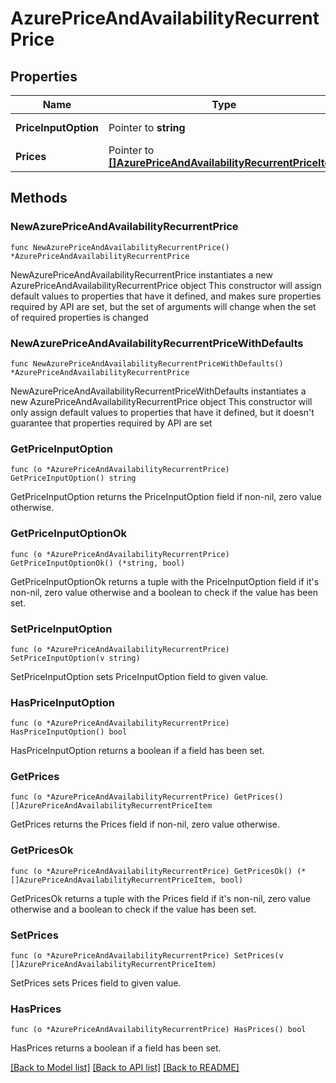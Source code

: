 # AzurePriceAndAvailabilityRecurrentPrice

## Properties

Name | Type | Description | Notes
------------ | ------------- | ------------- | -------------
**PriceInputOption** | Pointer to **string** | default \&quot;usd\&quot; | [optional] 
**Prices** | Pointer to [**[]AzurePriceAndAvailabilityRecurrentPriceItem**](AzurePriceAndAvailabilityRecurrentPriceItem.md) |  | [optional] 

## Methods

### NewAzurePriceAndAvailabilityRecurrentPrice

`func NewAzurePriceAndAvailabilityRecurrentPrice() *AzurePriceAndAvailabilityRecurrentPrice`

NewAzurePriceAndAvailabilityRecurrentPrice instantiates a new AzurePriceAndAvailabilityRecurrentPrice object
This constructor will assign default values to properties that have it defined,
and makes sure properties required by API are set, but the set of arguments
will change when the set of required properties is changed

### NewAzurePriceAndAvailabilityRecurrentPriceWithDefaults

`func NewAzurePriceAndAvailabilityRecurrentPriceWithDefaults() *AzurePriceAndAvailabilityRecurrentPrice`

NewAzurePriceAndAvailabilityRecurrentPriceWithDefaults instantiates a new AzurePriceAndAvailabilityRecurrentPrice object
This constructor will only assign default values to properties that have it defined,
but it doesn't guarantee that properties required by API are set

### GetPriceInputOption

`func (o *AzurePriceAndAvailabilityRecurrentPrice) GetPriceInputOption() string`

GetPriceInputOption returns the PriceInputOption field if non-nil, zero value otherwise.

### GetPriceInputOptionOk

`func (o *AzurePriceAndAvailabilityRecurrentPrice) GetPriceInputOptionOk() (*string, bool)`

GetPriceInputOptionOk returns a tuple with the PriceInputOption field if it's non-nil, zero value otherwise
and a boolean to check if the value has been set.

### SetPriceInputOption

`func (o *AzurePriceAndAvailabilityRecurrentPrice) SetPriceInputOption(v string)`

SetPriceInputOption sets PriceInputOption field to given value.

### HasPriceInputOption

`func (o *AzurePriceAndAvailabilityRecurrentPrice) HasPriceInputOption() bool`

HasPriceInputOption returns a boolean if a field has been set.

### GetPrices

`func (o *AzurePriceAndAvailabilityRecurrentPrice) GetPrices() []AzurePriceAndAvailabilityRecurrentPriceItem`

GetPrices returns the Prices field if non-nil, zero value otherwise.

### GetPricesOk

`func (o *AzurePriceAndAvailabilityRecurrentPrice) GetPricesOk() (*[]AzurePriceAndAvailabilityRecurrentPriceItem, bool)`

GetPricesOk returns a tuple with the Prices field if it's non-nil, zero value otherwise
and a boolean to check if the value has been set.

### SetPrices

`func (o *AzurePriceAndAvailabilityRecurrentPrice) SetPrices(v []AzurePriceAndAvailabilityRecurrentPriceItem)`

SetPrices sets Prices field to given value.

### HasPrices

`func (o *AzurePriceAndAvailabilityRecurrentPrice) HasPrices() bool`

HasPrices returns a boolean if a field has been set.


[[Back to Model list]](../README.md#documentation-for-models) [[Back to API list]](../README.md#documentation-for-api-endpoints) [[Back to README]](../README.md)


